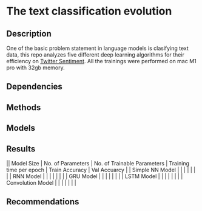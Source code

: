 # The text classification evolution

## Description

One of the basic problem statement in language models is clasifying text data, this repo analyzes five different deep learning algorithms for their efficiency
on [Twitter Sentiment](https://www.kaggle.com/datasets/kazanova/sentiment140). All the trainings were performed on mac M1 pro with 32gb memory.

## Dependencies

## Methods

## Models

## Results
|| Model Size | No. of Parameters | No. of Trainable Parameters | Training time per epoch | Train Accuracy | Val Accuarcy |
| Simple NN Model | | | | | | |
| RNN Model | | | | | | |
| GRU Model | | | | | | |
| LSTM Model | | | | | | |
| Convolution Model | | | | | | |

## Recommendations

